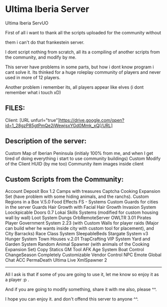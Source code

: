 # Ultima Iberia Server
 Ultima Iberia ServUO

First of all i want to thank all the scripts uploaded for the community without

them i can't do that frankestein server.



I dont script nothing  from scratch, all its a compiling of another scripts from the community, and modify by me.

This server have problems in some parts, but how i dont know program i cant solve it. Its thinked for a huge roleplay community of players and never used in more of 12 players.



Another problem i remember its, all players appear like elves (i dont remember what i touch xD)



FILES:
---------------------------------------
Client: [URL unfurl="true"]https://drive.google.com/open?id=1_28gzP85gtPmQe2jWewjsxYGd0Mmk_xQ[/URL]



Description of the server:
---------------------------------------
Custom Map of  Iberian Peninsula (initialy 100% from me, and when I get tired of doing everything i start to use community buildings)
Custom Modify of the Client HUID (by me too)
Community item images inside client




Custom Scripts from the Community:
---------------------------------------

Account Deposit Box 1.2
Camps with treasures
Captcha
Cooking Expansion Set (have problem with some hiding animals, and the ranchs).
Custom Regions in a Box V.5.0
Food Effects
FS - Systems
Custom Guards for cities in the server
Guards
Hair Growth with Facial Hair Growth
Invasion System
Loockpicable Doors 0.7
Lokai Skills Systems (modified for custom housing wall by wall)
Loot System
Dungs
OrbRemoteServer
OWLTR 3.01
Pirates
Player Government System 2.23 (with Custom Walls for player raids (Major can build wher he wants inside city with custom tool for placement), and City Barracks)
Race Class System
SleepableBeds
Stargate System v3
Hunger System
Town Houses v.2.01
TrapCrafting
VIP System
Yard and Garden System
Random Animal Spawner (with animals of the Cooking Expansion Set)
Copy Statics
GM Tool
AFK
Age System
Boat Control
ChangeSeason
Completely Customizable Vendor
Control NPC
Emote
Global Chat
ACC
PermaDeath
Ultima Live
XmlSpawner 2


---------------------------------------

All I ask is that if some of you are going to use it,  let me know so enjoy it as a player :p .

And if you are going to modify something, share it with me also, please ^^.



I hope you can enjoy it. and  don't offend this server to anyone ^^.
